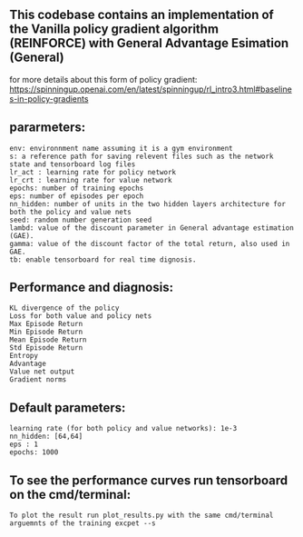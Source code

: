 ## This codebase contains an implementation of the Vanilla policy gradient algorithm (REINFORCE) with General Advantage Esimation (General)
for more details about this form of policy gradient: 
https://spinningup.openai.com/en/latest/spinningup/rl_intro3.html#baselines-in-policy-gradients

## pararmeters:
    env: environnment name assuming it is a gym environment
    s: a reference path for saving relevent files such as the network state and tensorboard log files
    lr_act : learning rate for policy network
    lr_crt : learning rate for value network
    epochs: number of training epochs
    eps: number of episodes per epoch
    nn_hidden: number of units in the two hidden layers architecture for both the policy and value nets
    seed: random number generation seed
    lambd: value of the discount parameter in General advantage estimation (GAE).
    gamma: value of the discount factor of the total return, also used in GAE.
    tb: enable tensorboard for real time dignosis.

## Performance and diagnosis:
    KL divergence of the policy
    Loss for both value and policy nets
    Max Episode Return
    Min Episode Return
    Mean Episode Return
    Std Episode Return
    Entropy
    Advantage
    Value net output
    Gradient norms

## Default parameters:
    learning rate (for both policy and value networks): 1e-3
    nn_hidden: [64,64]
    eps : 1
    epochs: 1000
## To see the performance curves run tensorboard on the cmd/terminal:
    To plot the result run plot_results.py with the same cmd/terminal arguemnts of the training excpet --s
